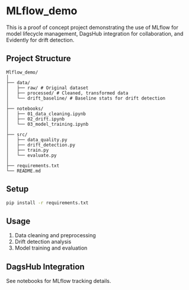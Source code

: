 # MLflow_demo

This is a proof of concept project demonstrating the use of MLflow for model lifecycle management, DagsHub integration for collaboration, and Evidently for drift detection.

## Project Structure

```
Mlflow_demo/
│
├── data/
│   ├── raw/ # Original dataset
│   ├── processed/ # Cleaned, transformed data
│   └── drift_baseline/ # Baseline stats for drift detection
│
├── notebooks/
│   ├── 01_data_cleaning.ipynb
│   ├── 02_drift.ipynb
│   └── 03_model_training.ipynb
│
├── src/
│   ├── data_quality.py
│   ├── drift_detection.py
│   ├── train.py
│   └── evaluate.py
│
├── requirements.txt
└── README.md
```

## Setup

```bash
pip install -r requirements.txt
```

## Usage

1. Data cleaning and preprocessing
2. Drift detection analysis
3. Model training and evaluation

## DagsHub Integration

See notebooks for MLflow tracking details.
